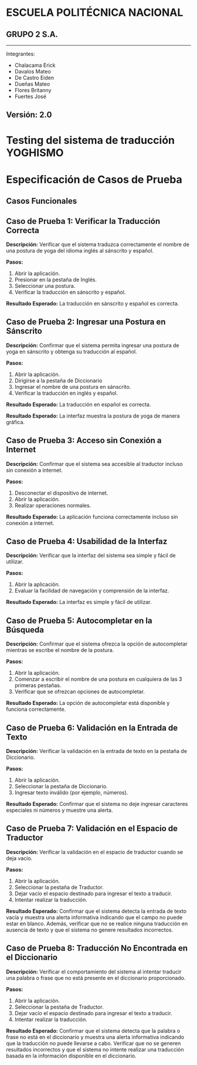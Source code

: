 # ESCUELA POLITÉCNICA NACIONAL
## GRUPO 2 S.A.

---
Integrantes: 
- Chalacama Erick
- Davalos Mateo
- De Castro Eiden
- Dueñas Mateo
- Flores Britanny
- Fuertes José

Versión: 2.0
---
# Testing del sistema de traducción YOGHISMO
# Especificación de Casos de Prueba
## Casos Funcionales
## Caso de Prueba 1: Verificar la Traducción Correcta

**Descripción:**
Verificar que el sistema traduzca correctamente el nombre de una postura de yoga del idioma inglés al sánscrito y español.

**Pasos:**
1. Abrir la aplicación.
2. Presionar en la pestaña de Inglés.
3. Seleccionar una postura.
4. Verificar la traducción en sánscrito y español.

**Resultado Esperado:**
La traducción en sánscrito y español es correcta.

## Caso de Prueba 2: Ingresar una Postura en Sánscrito

**Descripción:**
Confirmar que el sistema permita ingresar una postura de yoga en sánscrito y obtenga su traducción al español.

**Pasos:**
1. Abrir la aplicación.
2. Dirigirse a la pestaña de Diccionario
3. Ingresar el nombre de una postura en sánscrito.
4. Verificar la traducción en inglés y español.

**Resultado Esperado:**
La traducción en español es correcta.

**Resultado Esperado:**
La interfaz muestra la postura de yoga de manera gráfica.

## Caso de Prueba 3: Acceso sin Conexión a Internet

**Descripción:**
Confirmar que el sistema sea accesible al traductor incluso sin conexión a internet.

**Pasos:**
1. Desconectar el dispositivo de internet.
2. Abrir la aplicación.
3. Realizar operaciones normales.

**Resultado Esperado:**
La aplicación funciona correctamente incluso sin conexión a internet.

## Caso de Prueba 4: Usabilidad de la Interfaz

**Descripción:**
Verificar que la interfaz del sistema sea simple y fácil de utilizar.

**Pasos:**
1. Abrir la aplicación.
2. Evaluar la facilidad de navegación y comprensión de la interfaz.

**Resultado Esperado:**
La interfaz es simple y fácil de utilizar.

## Caso de Prueba 5: Autocompletar en la Búsqueda

**Descripción:**
Confirmar que el sistema ofrezca la opción de autocompletar mientras se escribe el nombre de la postura.

**Pasos:**
1. Abrir la aplicación.
2. Comenzar a escribir el nombre de una postura en cualquiera de las 3 primeras pestañas.
3. Verificar que se ofrezcan opciones de autocompletar.

**Resultado Esperado:**
La opción de autocompletar está disponible y funciona correctamente.

## Caso de Prueba 6: Validación en la Entrada de Texto

**Descripción:**
Verificar la validación en la entrada de texto en la pestaña de Diccionario.

**Pasos:**
1. Abrir la aplicación.
2. Seleccionar la pestaña de Diccionario.
3. Ingresar texto inválido (por ejemplo, números).

**Resultado Esperado:**
Confirmar que el sistema no deje ingresar caracteres especiales ni números y muestre una alerta.

## Caso de Prueba 7: Validación en el Espacio de Traductor

**Descripción:**
Verificar la validación en el espacio de traductor cuando se deja vacío.

**Pasos:**
1. Abrir la aplicación.
2. Seleccionar la pestaña de Traductor.
3. Dejar vacío el espacio destinado para ingresar el texto a traducir.
4. Intentar realizar la traducción.

**Resultado Esperado:**
Confirmar que el sistema detecta la entrada de texto vacía y muestra una alerta informativa indicando que el campo no puede estar en blanco. Además, verificar que no se realice ninguna traducción en ausencia de texto y que el sistema no genere resultados incorrectos.

## Caso de Prueba 8: Traducción No Encontrada en el Diccionario

**Descripción:**
Verificar el comportamiento del sistema al intentar traducir una palabra o frase que no está presente en el diccionario proporcionado.

**Pasos:**
1. Abrir la aplicación.
2. Seleccionar la pestaña de Traductor.
3. Dejar vacío el espacio destinado para ingresar el texto a traducir.
4. Intentar realizar la traducción.

**Resultado Esperado:**
Confirmar que el sistema detecta que la palabra o frase no está en el diccionario y muestra una alerta informativa indicando que la traducción no puede llevarse a cabo. Verificar que no se generen resultados incorrectos y que el sistema no intente realizar una traducción basada en la información disponible en el diccionario.

